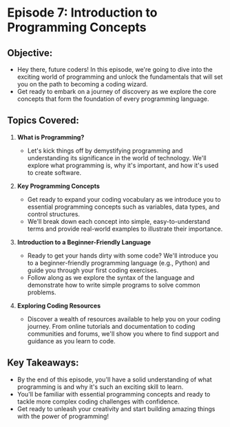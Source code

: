 # Episode 7: Introduction to Programming Concepts

## Objective:
- Hey there, future coders! In this episode, we're going to dive into the exciting world of programming and unlock the fundamentals that will set you on the path to becoming a coding wizard.
- Get ready to embark on a journey of discovery as we explore the core concepts that form the foundation of every programming language.

## Topics Covered:
1. **What is Programming?**
   - Let's kick things off by demystifying programming and understanding its significance in the world of technology. We'll explore what programming is, why it's important, and how it's used to create software.

2. **Key Programming Concepts**
   - Get ready to expand your coding vocabulary as we introduce you to essential programming concepts such as variables, data types, and control structures.
   - We'll break down each concept into simple, easy-to-understand terms and provide real-world examples to illustrate their importance.

3. **Introduction to a Beginner-Friendly Language**
   - Ready to get your hands dirty with some code? We'll introduce you to a beginner-friendly programming language (e.g., Python) and guide you through your first coding exercises.
   - Follow along as we explore the syntax of the language and demonstrate how to write simple programs to solve common problems.

4. **Exploring Coding Resources**
   - Discover a wealth of resources available to help you on your coding journey. From online tutorials and documentation to coding communities and forums, we'll show you where to find support and guidance as you learn to code.

## Key Takeaways:
- By the end of this episode, you'll have a solid understanding of what programming is and why it's such an exciting skill to learn.
- You'll be familiar with essential programming concepts and ready to tackle more complex coding challenges with confidence.
- Get ready to unleash your creativity and start building amazing things with the power of programming!
